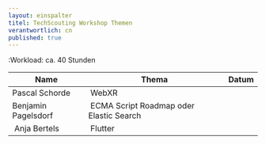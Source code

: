 ```yaml
---
layout: einspalter
titel: TechScouting Workshop Themen
verantwortlich: cn
published: true
---
```


:Workload: ca. 40 Stunden

| Name | Thema | Datum |
|---|---|---|
| Pascal Schorde | WebXR | |
| Benjamin Pagelsdorf | ECMA Script Roadmap oder Elastic Search | |
| Anja Bertels | Flutter | |

